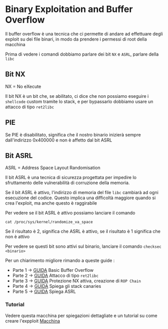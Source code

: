 # Binary Exploitation and Buffer Overflow

Il buffer overflow è una tecnica che ci permette di andare ad effettuare degli exploit su dei file binari, in modo da prendere i permessi di root della macchina

Prima di vedere i comandi dobbiamo parlare dei bit `NX` e `ASRL`, parlare della `libc`

## Bit NX

NX = No eXecute 

Il bit NX è un bit che, se abilitato, ci dice che non possiamo eseguire i `shellcode` custom tramite lo stack, e per bypassarlo dobbiamo usare un attacco di tipo `ret2libc` 

## PIE

Se PIE è disabilitato, significa che il nostro binario inizierà sempre dall'indirizzo 0x400000 e non è affetto dal bit ASRL

## Bit ASRL

ASRL = Address Space Layout Randomisation

Il bit ASRL è una tecnica di sicurezza progettata per impedire lo sfruttamento delle vulnerabilità di corruzione della memoria.

Se il bit ASRL è attivo, l'indirizzo di memoria del file `libc` cambiarà ad ogni esecuzione del codice.
Questo implica una difficoltà maggiore quando si crea l'exploit, ma anche questo è raggirabile

Per vedere se il bit ASRL è attivo possiamo lanciare il comando

```shell 
cat /proc/sys/kernel/randomize_va_space 
```

Se il risultato è 2, significa che ASRL è attivo, se il risultato è 1 significa che non è attivo

Per vedere se questi bit sono attivi sul binario, lanciare il comando `checksec <binario>`

Per un chiarimento migliore rimando a queste guide :
- Parte 1 -> [GUIDA](https://valsamaras.medium.com/introduction-to-x64-linux-binary-exploitation-part-1-14ad4a27aeef) Basic Buffer Overflow
- Parte 2 -> [GUIDA](https://valsamaras.medium.com/introduction-to-x64-binary-exploitation-part-2-return-into-libc-c325017f465) Attacco di tipo `ret2libc`
- Parte 3 -> [GUIDA](https://valsamaras.medium.com/introduction-to-x64-linux-binary-exploitation-part-3-rop-chains-3cdcf17e8826) Protezione NX attiva, creazione di `ROP Chain`
- Parte 4 -> [GUIDA](https://valsamaras.medium.com/introduction-to-x64-linux-binary-exploitation-part-4-stack-canaries-e9b6dd2c3127) Spiega gli stack canaries
- Parte 5 -> [GUIDA](https://valsamaras.medium.com/introduction-to-x64-linux-binary-exploitation-part-5-aslr-394d0dc8e4fb) Spiega ASRL

### Tutorial

Vedere questa macchina per spiegazioni dettagliate e un tutorial su come creare l'expploit [Macchina](https://tryhackme.com/r/room/ret2libc)
